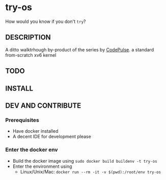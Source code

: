 # try-os

How would you know if you don't `try`?

## DESCRIPTION

A ditto walktrhough by-product of the series by [CodePulse](https://www.youtube.com/c/CodePulse). a standard from-scratch xv6 kernel

## TODO

## INSTALL

## DEV AND CONTRIBUTE

### Prerequisites

- Have docker installed
- A decent IDE for development please

### Enter the docker env

- Build the docker image using `sudo docker build buildenv -t try-os`
- Enter the environment using
    - Linux/Unix/Mac: `docker run --rm -it -v $(pwd):/root/env try-os`